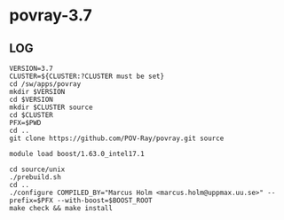 povray-3.7
=============

LOG
---

    VERSION=3.7
    CLUSTER=${CLUSTER:?CLUSTER must be set}
    cd /sw/apps/povray
    mkdir $VERSION
    cd $VERSION
    mkdir $CLUSTER source
    cd $CLUSTER
    PFX=$PWD
    cd ..
    git clone https://github.com/POV-Ray/povray.git source

    module load boost/1.63.0_intel17.1

    cd source/unix
    ./prebuild.sh
    cd ..
    ./configure COMPILED_BY="Marcus Holm <marcus.holm@uppmax.uu.se>" --prefix=$PFX --with-boost=$BOOST_ROOT
    make check && make install

